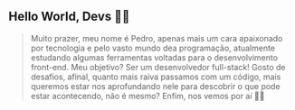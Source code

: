 ## Hello World, Devs 🐱‍💻

> Muito prazer, meu nome é Pedro, apenas mais um cara apaixonado por tecnologia e pelo vasto mundo dea programação, atualmente estudando algumas ferramentas voltadas para o desenvolvimento front-end. Meu objetivo? Ser um desenvolvedor full-stack! Gosto de desafios, afinal, quanto mais raiva passamos com um código, mais queremos estar nos aprofundando nele para descobrir o que pode estar acontecendo, não é mesmo? Enfim, nos vemos por aí 👋🏼


